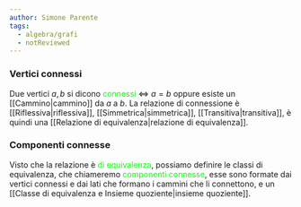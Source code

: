 ```yaml
---
author: Simone Parente
tags:
  - algebra/grafi
  - notReviewed
---
```

### Vertici connessi
Due vertici $a,b$ si dicono <span style="color:#00ff00">connessi</span> $\iff$ $a=b$ oppure esiste un [[Cammino|cammino]] da $a$ a $b$.
La relazione di connessione è [[Riflessiva|riflessiva]], [[Simmetrica|simmetrica]], [[Transitiva|transitiva]], è quindi una [[Relazione di equivalenza|relazione di equivalenza]].
### Componenti connesse
Visto che la relazione è <span style="color:#00ff00">di equivalenza</span>, possiamo definire le classi di equivalenza, che chiameremo <span style="color:#00ff00">componenti connesse</span>, esse sono formate dai vertici connessi e dai lati che formano i cammini che li connettono, e un [[Classe di equivalenza e Insieme quoziente|insieme quoziente]].